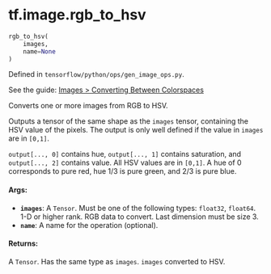 <div itemscope itemtype="http://developers.google.com/ReferenceObject">
<meta itemprop="name" content="tf.image.rgb_to_hsv" />
</div>

# tf.image.rgb_to_hsv

``` python
rgb_to_hsv(
    images,
    name=None
)
```



Defined in `tensorflow/python/ops/gen_image_ops.py`.

See the guide: [Images > Converting Between Colorspaces](../../../../api_guides/python/image.md#Converting_Between_Colorspaces)

Converts one or more images from RGB to HSV.

Outputs a tensor of the same shape as the `images` tensor, containing the HSV
value of the pixels. The output is only well defined if the value in `images`
are in `[0,1]`.

`output[..., 0]` contains hue, `output[..., 1]` contains saturation, and
`output[..., 2]` contains value. All HSV values are in `[0,1]`. A hue of 0
corresponds to pure red, hue 1/3 is pure green, and 2/3 is pure blue.

#### Args:

* <b>`images`</b>: A `Tensor`. Must be one of the following types: `float32`, `float64`.
    1-D or higher rank. RGB data to convert. Last dimension must be size 3.
* <b>`name`</b>: A name for the operation (optional).


#### Returns:

  A `Tensor`. Has the same type as `images`. `images` converted to HSV.